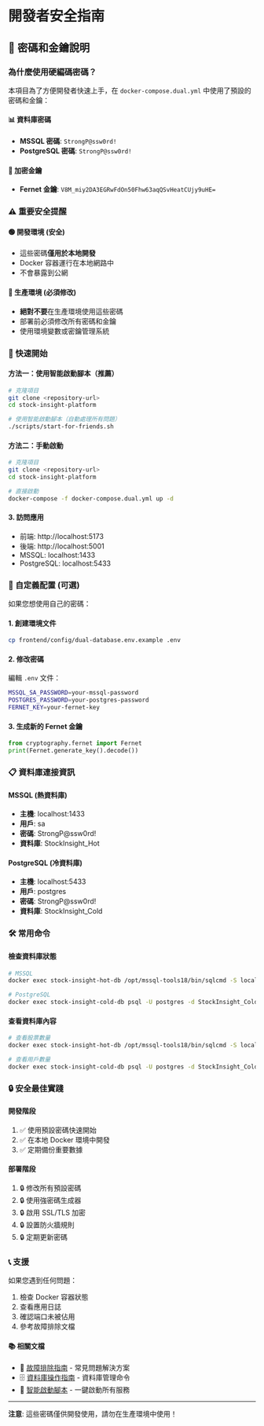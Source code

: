 # 開發者安全指南

## 🔐 密碼和金鑰說明

### 為什麼使用硬編碼密碼？

本項目為了方便開發者快速上手，在 `docker-compose.dual.yml` 中使用了預設的密碼和金鑰：

#### 📊 資料庫密碼
- **MSSQL 密碼**: `StrongP@ssw0rd!`
- **PostgreSQL 密碼**: `StrongP@ssw0rd!`

#### 🔑 加密金鑰
- **Fernet 金鑰**: `V8M_miy2DA3EGRwFdOn50Fhw63aqQSvHeatCUjy9uHE=`

### ⚠️ 重要安全提醒

#### 🟢 開發環境 (安全)
- 這些密碼**僅用於本地開發**
- Docker 容器運行在本地網路中
- 不會暴露到公網

#### 🔴 生產環境 (必須修改)
- **絕對不要**在生產環境使用這些密碼
- 部署前必須修改所有密碼和金鑰
- 使用環境變數或密鑰管理系統

### 🚀 快速開始

#### 方法一：使用智能啟動腳本（推薦）
```bash
# 克隆項目
git clone <repository-url>
cd stock-insight-platform

# 使用智能啟動腳本（自動處理所有問題）
./scripts/start-for-friends.sh
```

#### 方法二：手動啟動
```bash
# 克隆項目
git clone <repository-url>
cd stock-insight-platform

# 直接啟動
docker-compose -f docker-compose.dual.yml up -d
```

#### 3. 訪問應用
- 前端: http://localhost:5173
- 後端: http://localhost:5001
- MSSQL: localhost:1433
- PostgreSQL: localhost:5433

### 🔧 自定義配置 (可選)

如果您想使用自己的密碼：

#### 1. 創建環境文件
```bash
cp frontend/config/dual-database.env.example .env
```

#### 2. 修改密碼
編輯 `.env` 文件：
```bash
MSSQL_SA_PASSWORD=your-mssql-password
POSTGRES_PASSWORD=your-postgres-password
FERNET_KEY=your-fernet-key
```

#### 3. 生成新的 Fernet 金鑰
```python
from cryptography.fernet import Fernet
print(Fernet.generate_key().decode())
```

### 📋 資料庫連接資訊

#### MSSQL (熱資料庫)
- **主機**: localhost:1433
- **用戶**: sa
- **密碼**: StrongP@ssw0rd!
- **資料庫**: StockInsight_Hot

#### PostgreSQL (冷資料庫)
- **主機**: localhost:5433
- **用戶**: postgres
- **密碼**: StrongP@ssw0rd!
- **資料庫**: StockInsight_Cold

### 🛠️ 常用命令

#### 檢查資料庫狀態
```bash
# MSSQL
docker exec stock-insight-hot-db /opt/mssql-tools18/bin/sqlcmd -S localhost -U sa -P 'StrongP@ssw0rd!' -C -Q "SELECT 1"

# PostgreSQL
docker exec stock-insight-cold-db psql -U postgres -d StockInsight_Cold -c "SELECT 1"
```

#### 查看資料庫內容
```bash
# 查看股票數量
docker exec stock-insight-hot-db /opt/mssql-tools18/bin/sqlcmd -S localhost -U sa -P 'StrongP@ssw0rd!' -C -d StockInsight_Hot -Q "SELECT COUNT(*) as total_stocks FROM stocks"

# 查看用戶數量
docker exec stock-insight-cold-db psql -U postgres -d StockInsight_Cold -c "SELECT COUNT(*) as total_users FROM users"
```

### 🔒 安全最佳實踐

#### 開發階段
1. ✅ 使用預設密碼快速開始
2. ✅ 在本地 Docker 環境中開發
3. ✅ 定期備份重要數據

#### 部署階段
1. 🔒 修改所有預設密碼
2. 🔒 使用強密碼生成器
3. 🔒 啟用 SSL/TLS 加密
4. 🔒 設置防火牆規則
5. 🔒 定期更新密碼

### 📞 支援

如果您遇到任何問題：
1. 檢查 Docker 容器狀態
2. 查看應用日誌
3. 確認端口未被佔用
4. 參考故障排除文檔

#### 📚 相關文檔
- 🔧 [故障排除指南](./FRIENDLY_TROUBLESHOOTING.md) - 常見問題解決方案
- 🗄️ [資料庫操作指南](./DOCKER_DATABASE_COMMANDS_GUIDE.md) - 資料庫管理命令
- 🚀 [智能啟動腳本](../../../scripts/start-for-friends.sh) - 一鍵啟動所有服務

---

**注意**: 這些密碼僅供開發使用，請勿在生產環境中使用！ 
